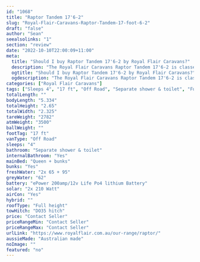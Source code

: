 ```yaml
---
id: "1068"
title: "Raptor Tandem 17'6-2"
slug: "Royal-Flair-Caravans-Raptor-Tandem-17-foot-6-2"
draft: "false"
author: "Sean"
seealsolinks: "1"
section: "review"
date: "2022-10-10T22:00:09+11:00"
meta:
  title: "Should I buy Raptor Tandem 17'6-2 by Royal Flair Caravans?"
  description: "The Royal Flair Caravans Raptor Tandem 17'6-2 is classed as Off Road, and sleeps 4 people. It is Australian made and comes in at 17 ft. It generally has Separate shower & toilet."
  ogtitle: "Should I buy Raptor Tandem 17'6-2 by Royal Flair Caravans?"
  ogdescription: "The Royal Flair Caravans Raptor Tandem 17'6-2 is classed as Off Road, and sleeps 4 people. It is Australian made and comes in at 17 ft. It generally has Separate shower & toilet."
categories: ["Royal Flair Caravans"]
tags: ["Sleeps 4", "17 ft", "Off Road", "Separate shower & toilet", "Full height", "Price Unknown", "Australian made"]
totalLength: ""
bodyLength: "5.334"
totalHeight: "2.65"
totalWidth: "2.325"
tareWeight: "2782"
atmWeight: "3500"
ballWeight: ""
footTag: "17 ft"
vanType: "Off Road"
sleeps: "4"
bathroom: "Separate shower & toilet"
internalBathroom: "Yes"
mainBed: "Queen + bunks"
bunks: "Yes"
freshWater: "2x 65 + 95"
greyWater: "62"
battery: "ePower 200amp/12v Life Po4 lithium Battery"
solar: "2x 210 Watt"
airCon: "Yes"
hybrid: ""
roofType: "Full height"
towHitch: "DO35 hitch"
price: "Contact Seller"
priceRangeMin: "Contact Seller"
priceRangeMax: "Contact Seller"
urlLink: "https://www.royalflair.com.au/our-range/raptor/"
aussieMade: "Australian made"
noImage: ""
featured: "no"
---
```

